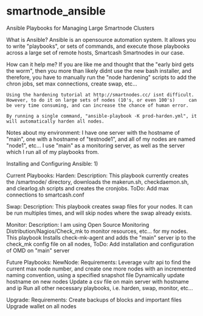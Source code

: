 # smartnode_ansible
Ansible Playbooks for Managing Large Smartnode Clusters

What is Ansible?
    Ansible is an opensource automation system. It allows you to write "playbooks", or sets of commands, and execute those playbooks          across a large set of remote hosts, Smartcash Smartnodes in our case.

How can it help me?
    If you are like me and thought that the "early bird gets the worm", then you more than likely didnt use the new bash installer, and     therefore, you have to manually run the "node hardening" scripts to add the chron jobs, set max connections, create swap, etc...

    Using the hardening tutorial at http://smartnodes.cc/ isnt difficult. However, to do it on large sets of nodes (10's, or even 100's)     can be very time consuming, and can increase the chance of human error. 

    By running a single command, "ansible-playbook -K prod-harden.yml", it will automatically harden all nodes.
    
Notes about my environment: 
      I have one server with the hostname of "main", one with a hostname of "testnode1", and all of my nodes are named "node1", etc...         I use "main" as a monitoring server, as well as the server which I run all of my playbooks from.
      
Installing and Configuring Ansible:
      1) 
     
     



Current Playbooks:
  Harden: 
      Description: 
            This playbook currently creates the /smartnode/ directory, downloads the makerun.sh, checkdaemon.sh, and clearlog.sh                     scripts and creates the cronjobs.
      ToDo: 
            Add max connections to smartcash.conf
      
      
  Swap: 
      Description: 
            This playbook creates swap files for your nodes. It can be run multiples times, and will skip nodes where the swap                       already exists.

  Monitor: 
      Description: 
            I am using Open Source Monitoring Distribution/Nagios/Check_mk to monitor resources, etc... for my nodes. This playbook                 Installs check-mk-agent and adds the "main" server ip to the check_mk config file on all nodes, 
      ToDo: 
            Add installation and configuration of OMD on "main" server


Future Playbooks:
  NewNode:
      Requirements:
            Leverage vultr api to find the current max node number, and create one more nodes with an incremented naming convention,                    using a specified snapshot file
            Dynamically update hostname on new nodes
            Update a csv file on main server with hostname and ip
            Run all other necessary playbooks, i.e. harden, swap, monitor, etc...
                      
  Upgrade:
      Requirements:
            Create backups of blocks and important files
            Upgrade wallet on all nodes
            
            
            
            



